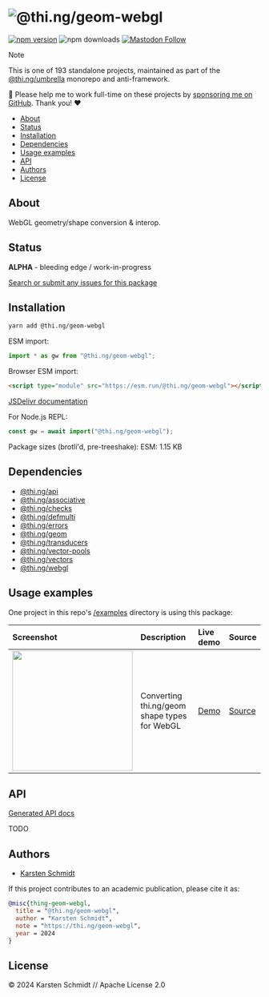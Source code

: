<!-- This file is generated - DO NOT EDIT! -->
<!-- Please see: https://github.com/thi-ng/umbrella/blob/develop/CONTRIBUTING.md#changes-to-readme-files -->
# ![@thi.ng/geom-webgl](https://media.thi.ng/umbrella/banners-20230807/thing-geom-webgl.svg?04e198a5)

[![npm version](https://img.shields.io/npm/v/@thi.ng/geom-webgl.svg)](https://www.npmjs.com/package/@thi.ng/geom-webgl)
![npm downloads](https://img.shields.io/npm/dm/@thi.ng/geom-webgl.svg)
[![Mastodon Follow](https://img.shields.io/mastodon/follow/109331703950160316?domain=https%3A%2F%2Fmastodon.thi.ng&style=social)](https://mastodon.thi.ng/@toxi)

> [!NOTE]
> This is one of 193 standalone projects, maintained as part
> of the [@thi.ng/umbrella](https://github.com/thi-ng/umbrella/) monorepo
> and anti-framework.
>
> 🚀 Please help me to work full-time on these projects by [sponsoring me on
> GitHub](https://github.com/sponsors/postspectacular). Thank you! ❤️

- [About](#about)
- [Status](#status)
- [Installation](#installation)
- [Dependencies](#dependencies)
- [Usage examples](#usage-examples)
- [API](#api)
- [Authors](#authors)
- [License](#license)

## About

WebGL geometry/shape conversion & interop.

## Status

**ALPHA** - bleeding edge / work-in-progress

[Search or submit any issues for this package](https://github.com/thi-ng/umbrella/issues?q=%5Bgeom-webgl%5D+in%3Atitle)

## Installation

```bash
yarn add @thi.ng/geom-webgl
```

ESM import:

```ts
import * as gw from "@thi.ng/geom-webgl";
```

Browser ESM import:

```html
<script type="module" src="https://esm.run/@thi.ng/geom-webgl"></script>
```

[JSDelivr documentation](https://www.jsdelivr.com/)

For Node.js REPL:

```js
const gw = await import("@thi.ng/geom-webgl");
```

Package sizes (brotli'd, pre-treeshake): ESM: 1.15 KB

## Dependencies

- [@thi.ng/api](https://github.com/thi-ng/umbrella/tree/develop/packages/api)
- [@thi.ng/associative](https://github.com/thi-ng/umbrella/tree/develop/packages/associative)
- [@thi.ng/checks](https://github.com/thi-ng/umbrella/tree/develop/packages/checks)
- [@thi.ng/defmulti](https://github.com/thi-ng/umbrella/tree/develop/packages/defmulti)
- [@thi.ng/errors](https://github.com/thi-ng/umbrella/tree/develop/packages/errors)
- [@thi.ng/geom](https://github.com/thi-ng/umbrella/tree/develop/packages/geom)
- [@thi.ng/transducers](https://github.com/thi-ng/umbrella/tree/develop/packages/transducers)
- [@thi.ng/vector-pools](https://github.com/thi-ng/umbrella/tree/develop/packages/vector-pools)
- [@thi.ng/vectors](https://github.com/thi-ng/umbrella/tree/develop/packages/vectors)
- [@thi.ng/webgl](https://github.com/thi-ng/umbrella/tree/develop/packages/webgl)

## Usage examples

One project in this repo's
[/examples](https://github.com/thi-ng/umbrella/tree/develop/examples)
directory is using this package:

| Screenshot                                                                                                               | Description                                  | Live demo                                               | Source                                                                               |
|:-------------------------------------------------------------------------------------------------------------------------|:---------------------------------------------|:--------------------------------------------------------|:-------------------------------------------------------------------------------------|
| <img src="https://raw.githubusercontent.com/thi-ng/umbrella/develop/assets/examples/geom-webgl-basics.jpg" width="240"/> | Converting thi.ng/geom shape types for WebGL | [Demo](https://demo.thi.ng/umbrella/geom-webgl-basics/) | [Source](https://github.com/thi-ng/umbrella/tree/develop/examples/geom-webgl-basics) |

## API

[Generated API docs](https://docs.thi.ng/umbrella/geom-webgl/)

TODO

## Authors

- [Karsten Schmidt](https://thi.ng)

If this project contributes to an academic publication, please cite it as:

```bibtex
@misc{thing-geom-webgl,
  title = "@thi.ng/geom-webgl",
  author = "Karsten Schmidt",
  note = "https://thi.ng/geom-webgl",
  year = 2024
}
```

## License

&copy; 2024 Karsten Schmidt // Apache License 2.0

